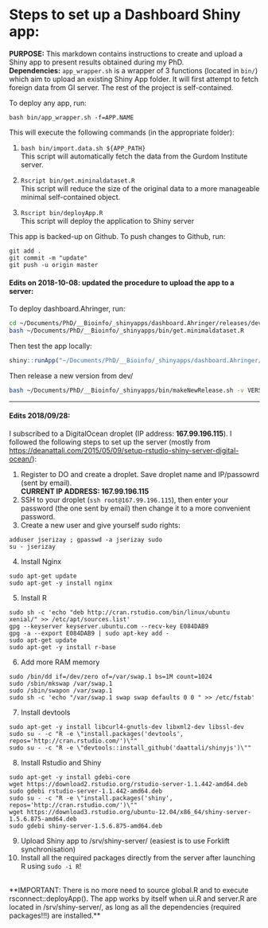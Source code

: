 # Steps to set up a Dashboard Shiny app:

__PURPOSE:__ This markdown contains instructions to create and upload a Shiny app to present results obtained during my PhD.  
__Dependencies:__ `app_wrapper.sh` is a wrapper of 3 functions (located in `bin/`) which aim to upload an existing Shiny App folder. It will first attempt to fetch foreign data from GI server. The rest of the project is self-contained.  

To deploy any app, run:  
```
bash bin/app_wrapper.sh -f=APP.NAME
```
This will execute the following commands (in the appropriate folder):  
1. ```bash bin/import.data.sh ${APP_PATH}```  
This script will automatically fetch the data from the Gurdom Institute server.

2. ```Rscript bin/get.mininaldataset.R```  
This script will reduce the size of the original data to a more manageable minimal self-contained object.

3. ```Rscript bin/deployApp.R```  
This script will deploy the application to Shiny server

This app is backed-up on Github. To push changes to Github, run:
```
git add .
git commit -m "update"
git push -u origin master
```

#### Edits on 2018-10-08: updated the procedure to upload the app to a server:

To deploy dashboard.Ahringer, run:  
```sh
cd ~/Documents/PhD/__Bioinfo/_shinyapps/dashboard.Ahringer/releases/dev/  
bash ~/Documents/PhD/__Bioinfo/_shinyapps/bin/get.minimaldataset.R  
```

Then test the app locally:  
```R
shiny::runApp("~/Documents/PhD/__Bioinfo/_shinyapps/dashboard.Ahringer/releases/dev/")  
```

Then release a new version from dev/  
```sh
bash ~/Documents/PhD/__Bioinfo/_shinyapps/bin/makeNewRelease.sh -v VERSION_NB  
```

-------------------

#### Edits 2018/09/28:
I subscribed to a DigitalOcean droplet (IP address: **167.99.196.115**). I followed the following steps to set up the server (mostly from https://deanattali.com/2015/05/09/setup-rstudio-shiny-server-digital-ocean/):
1. Register to DO and create a droplet. Save droplet name and IP/passowrd (sent by email).  
**CURRENT IP ADDRESS: 167.99.196.115**
2. SSH to your droplet (```ssh root@167.99.196.115```), then enter your password (the one sent by email) then change it to a more convenient password. 
3. Create a new user and give yourself sudo rights: 
```
adduser jserizay ; gpasswd -a jserizay sudo
su - jserizay
```
4. Install Nginx
```
sudo apt-get update
sudo apt-get -y install nginx
```
5. Install R  
```
sudo sh -c 'echo "deb http://cran.rstudio.com/bin/linux/ubuntu xenial/" >> /etc/apt/sources.list'
gpg --keyserver keyserver.ubuntu.com --recv-key E084DAB9
gpg -a --export E084DAB9 | sudo apt-key add -
sudo apt-get update
sudo apt-get -y install r-base
```
6. Add more RAM memory
```
sudo /bin/dd if=/dev/zero of=/var/swap.1 bs=1M count=1024
sudo /sbin/mkswap /var/swap.1
sudo /sbin/swapon /var/swap.1
sudo sh -c 'echo "/var/swap.1 swap swap defaults 0 0 " >> /etc/fstab'
```
7. Install devtools
```
sudo apt-get -y install libcurl4-gnutls-dev libxml2-dev libssl-dev
sudo su - -c "R -e \"install.packages('devtools', repos='http://cran.rstudio.com/')\""
sudo su - -c "R -e \"devtools::install_github('daattali/shinyjs')\""
```
8. Install Rstudio and Shiny
```
sudo apt-get -y install gdebi-core
wget https://download2.rstudio.org/rstudio-server-1.1.442-amd64.deb
sudo gdebi rstudio-server-1.1.442-amd64.deb
sudo su - -c "R -e \"install.packages('shiny', repos='http://cran.rstudio.com/')\""
wget https://download3.rstudio.org/ubuntu-12.04/x86_64/shiny-server-1.5.6.875-amd64.deb
sudo gdebi shiny-server-1.5.6.875-amd64.deb
```
9. Upload Shiny app to /srv/shiny-server/ (easiest is to use Forklift synchronisation)
10. Install all the required packages directly from the server after launching R using ```sudo -i R```!  
<br>
**IMPORTANT: There is no more need to source global.R and to execute rsconnect::deployApp(). The app works by itself when ui.R and server.R are located in /srv/shiny-server/, as long as all the dependencies (required packages!!!) are installed.**